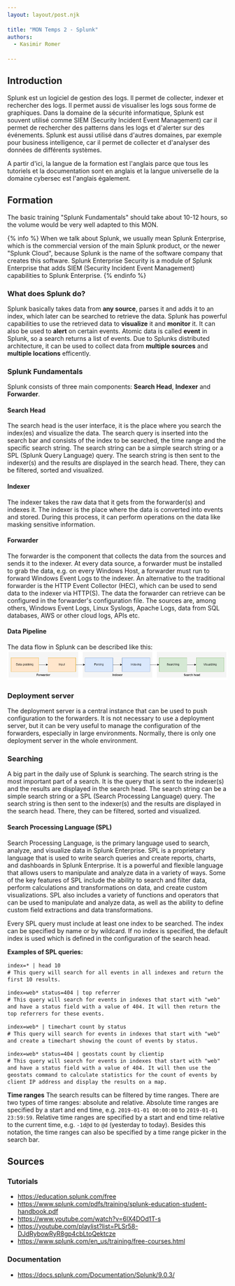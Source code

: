 ```yaml
---
layout: layout/post.njk

title: "MON Temps 2 - Splunk"
authors:
  - Kasimir Romer

---
```

<!-- Début Résumé -->

<!-- fin résumé -->

## Introduction
Splunk est un logiciel de gestion des logs. Il permet de collecter, indexer et rechercher des logs. Il permet aussi de visualiser les logs sous forme de graphiques. Dans la domaine de la sécurité informatique, Splunk est souvent utilisé comme SIEM (Security Incident Event Management) car il permet de rechercher des patterns dans les logs et d'alerter sur des événements. Splunk est aussi utilisé dans d'autres domaines, par exemple pour business intelligence, car il permet de collecter et d'analyser des données de différents systèmes.

A partir d'ici, la langue de la formation est l'anglais parce que tous les tutoriels et la documentation sont en anglais et la langue universelle de la domaine cybersec est l'anglais également.

## Formation
The basic training "Splunk Fundamentals" should take about 10-12 hours, so the volume would be very well adapted to this MON.

{% info %}
When we talk about Splunk, we usually mean Splunk Enterprise, which is the commercial version of the main Splunk product, or the newer "Splunk Cloud", because Splunk is the name of the software company that creates this software. Splunk Enterprise Security is a module of Splunk Enterprise that adds SIEM (Security Incident Event Management) capabilities to Splunk Enterprise.
{% endinfo %}

### What does Splunk do?
Splunk basically takes data from **any source**, parses it and adds it to an index, which later can be searched to retrieve the data.
Splunk has powerful capabilities to use the retrieved data to **visualize** it and **monitor** it. It can also be used to **alert** on certain events.
Atomic data is called **event** in Splunk, so a search returns a list of events.
Due to Splunks distributed architecture, it can be used to collect data from **multiple sources** and **multiple locations** efficently.

### Splunk Fundamentals
Splunk consists of three main components: **Search Head**, **Indexer** and **Forwarder**.

  #### Search Head
  The search head is the user interface, it is the place where you search the index(es) and visualize the data. The search query is inserted into the search bar and consists of the index to be searched, the time range and the specific search string. The search string can be a simple search string or a SPL (Splunk Query Language) query. The search string is then sent to the indexer(s) and the results are displayed in the search head. There, they can be filtered, sorted and visualized.

  #### Indexer
  The indexer takes the raw data that it gets from the forwarder(s) and indexes it. The indexer is the place where the data is converted into events and stored. During this process, it can perform operations on the data like masking sensitive information.

  #### Forwarder
  The forwarder is the component that collects the data from the sources and sends it to the indexer. At every data source, a forwarder must be installed to grab the data, e.g. on every Windows Host, a forwarder must run to forward Windows Event Logs to the indexer. An alternative to the traditional forwarder is the HTTP Event Collector (HEC), which can be used to send data to the indexer via HTTP(S).
  The data the forwarder can retrieve can be configured in the forwarder's configuration file. The sources are, among others, Windows Event Logs, Linux Syslogs, Apache Logs, data from SQL databases, AWS or other cloud logs, APIs etc.

  #### Data Pipeline
  The data flow in Splunk can be described like this:
  ![Data Pipeline](./pipeline-border.png)

### Deployment server
The deployment server is a central instance that can be used to push configuration to the forwarders. It is not necessary to use a deployment server, but it can be very useful to manage the configuration of the forwarders, especially in large environments. Normally, there is only one deployment server in the whole environment.

### Searching
A big part in the daily use of Splunk is searching. The search string is the most important part of a search. It is the query that is sent to the indexer(s) and the results are displayed in the search head. The search string can be a simple search string or a SPL (Search Processing Language) query. The search string is then sent to the indexer(s) and the results are displayed in the search head. There, they can be filtered, sorted and visualized.

#### Search Processing Language (SPL)
Search Processing Language, is the primary language used to search, analyze, and visualize data in Splunk Enterprise. SPL is a proprietary language that is used to write search queries and create reports, charts, and dashboards in Splunk Enterprise. It is a powerful and flexible language that allows users to manipulate and analyze data in a variety of ways. Some of the key features of SPL include the ability to search and filter data, perform calculations and transformations on data, and create custom visualizations. SPL also includes a variety of functions and operators that can be used to manipulate and analyze data, as well as the ability to define custom field extractions and data transformations.

Every SPL query must include at least one index to be searched. The index can be specified by name or by wildcard. If no index is specified, the default index is used which is defined in the configuration of the search head.

**Examples of SPL queries:**
```
index=* | head 10
# This query will search for all events in all indexes and return the first 10 results.
```

```
index=web* status=404 | top referrer
# This query will search for events in indexes that start with "web" and have a status field with a value of 404. It will then return the top referrers for these events.
```

```
index=web* | timechart count by status
# This query will search for events in indexes that start with "web" and create a timechart showing the count of events by status.
```

```
index=web* status=404 | geostats count by clientip
# This query will search for events in indexes that start with "web" and have a status field with a value of 404. It will then use the geostats command to calculate statistics for the count of events by client IP address and display the results on a map.
```

**Time ranges**
The search results can be filtered by time ranges. There are two types of time ranges: absolute and relative. Absolute time ranges are specified by a start and end time, e.g. ```2019-01-01 00:00:00``` to ```2019-01-01 23:59:59```. Relative time ranges are specified by a start and end time relative to the current time, e.g. ```-1d@d``` to ```@d``` (yesterday to today). Besides this notation, the time ranges can also be specified by a time range picker in the search bar.

## Sources
### Tutorials
- https://education.splunk.com/free
- https://www.splunk.com/pdfs/training/splunk-education-student-handbook.pdf
- https://www.youtube.com/watch?v=6lX4DOd1T-s
- https://youtube.com/playlist?list=PLSr58-DJdRybowRyR8gp4cbLtoQektcze
- https://www.splunk.com/en_us/training/free-courses.html

### Documentation
- https://docs.splunk.com/Documentation/Splunk/9.0.3/


